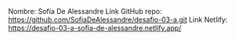 Nombre: Sofía De Alessandre
Link GitHub repo: https://github.com/SofiaDeAlessandre/desafio-03-a.git
Link Netlify: https://desafio-03-a-sofia-de-alessandre.netlify.app/
